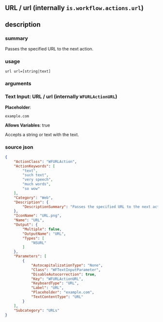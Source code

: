 
## URL / url (internally `is.workflow.actions.url`)



## description
### summary
Passes the specified URL to the next action.


### usage
`url url=[string|text]`

### arguments
### Text Input: URL / url (internally `WFURLActionURL`)
**Placeholder**:
```
example.com
```
**Allows Variables**: true



Accepts a string 
or text
with the text.

### source json

```json
{
	"ActionClass": "WFURLAction",
	"ActionKeywords": [
		"text",
		"such text",
		"very speech",
		"much words",
		"so wow"
	],
	"Category": "Web",
	"Description": {
		"DescriptionSummary": "Passes the specified URL to the next action."
	},
	"IconName": "URL.png",
	"Name": "URL",
	"Output": {
		"Multiple": false,
		"OutputName": "URL",
		"Types": [
			"NSURL"
		]
	},
	"Parameters": [
		{
			"AutocapitalizationType": "None",
			"Class": "WFTextInputParameter",
			"DisableAutocorrection": true,
			"Key": "WFURLActionURL",
			"KeyboardType": "URL",
			"Label": "URL",
			"Placeholder": "example.com",
			"TextContentType": "URL"
		}
	],
	"Subcategory": "URLs"
}
```
